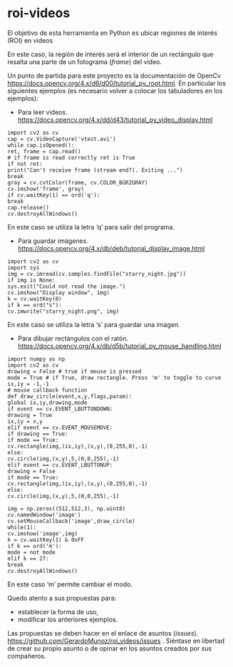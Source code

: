# roi-videos

El objetivo de esta herramienta en Python es ubicar regiones de interés (ROI) en videos

En este caso, la región de interés será el interior de un rectángulo que resalta una parte de un fotograma (*frame*) del video.

Un punto de partida para este proyecto es la documentación de OpenCv https://docs.opencv.org/4.x/d6/d00/tutorial_py_root.html. En particular los siguientes ejemplos (es necesario volver a colocar los tabuladores en los ejemplos):
* Para leer videos. https://docs.opencv.org/4.x/dd/d43/tutorial_py_video_display.html
```import numpy as np
import cv2 as cv
cap = cv.VideoCapture('vtest.avi')
while cap.isOpened():
ret, frame = cap.read()
# if frame is read correctly ret is True
if not ret:
print("Can't receive frame (stream end?). Exiting ...")
break
gray = cv.cvtColor(frame, cv.COLOR_BGR2GRAY)
cv.imshow('frame', gray)
if cv.waitKey(1) == ord('q'):
break
cap.release()
cv.destroyAllWindows()
```
En este caso se utiliza la letra ‘q’ para salir del programa.

*  Para guardar imágenes. https://docs.opencv.org/4.x/db/deb/tutorial_display_image.html
```
import cv2 as cv
import sys
img = cv.imread(cv.samples.findFile("starry_night.jpg"))
if img is None:
sys.exit("Could not read the image.")
cv.imshow("Display window", img)
k = cv.waitKey(0)
if k == ord("s"):
cv.imwrite("starry_night.png", img)

```
En este caso se utiliza la letra ‘s’ para guardar una imagen.

* Para dibujar rectángulos con el ratón. https://docs.opencv.org/4.x/db/d5b/tutorial_py_mouse_handling.html
```
import numpy as np
import cv2 as cv
drawing = False # true if mouse is pressed
mode = True # if True, draw rectangle. Press 'm' to toggle to curve
ix,iy = -1,-1
# mouse callback function
def draw_circle(event,x,y,flags,param):
global ix,iy,drawing,mode
if event == cv.EVENT_LBUTTONDOWN:
drawing = True
ix,iy = x,y
elif event == cv.EVENT_MOUSEMOVE:
if drawing == True:
if mode == True:
cv.rectangle(img,(ix,iy),(x,y),(0,255,0),-1)
else:
cv.circle(img,(x,y),5,(0,0,255),-1)
elif event == cv.EVENT_LBUTTONUP:
drawing = False
if mode == True:
cv.rectangle(img,(ix,iy),(x,y),(0,255,0),-1)
else:
cv.circle(img,(x,y),5,(0,0,255),-1)

img = np.zeros((512,512,3), np.uint8)
cv.namedWindow('image')
cv.setMouseCallback('image',draw_circle)
while(1):
cv.imshow('image',img)
k = cv.waitKey(1) & 0xFF
if k == ord('m'):
mode = not mode
elif k == 27:
break
cv.destroyAllWindows()

```
En este caso ‘m’ permite cambiar el modo.

Quedo atento a sus propuestas para:
* establecer la forma de uso,
* modificar los anteriores ejemplos.

Las propuestas se deben hacer en el enlace de asuntos (*issues*). https://github.com/GerardoMunoz/roi_videos/issues . Siéntase en libertad de crear su propio  asunto o de opinar en los asuntos creados por sus compañeros.



